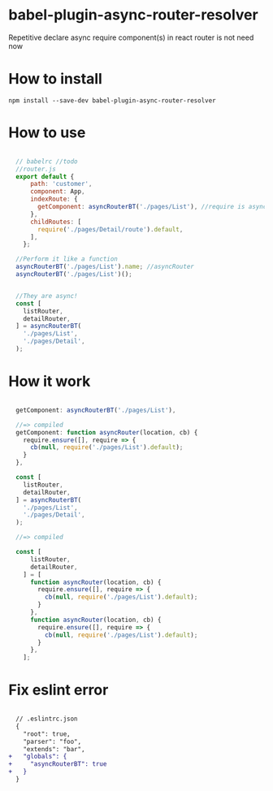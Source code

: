# babel-plugin-async-router-resolver
Repetitive declare async require component(s) in react router is not need now

# How to install
`npm install --save-dev babel-plugin-async-router-resolver`

# How to use
```js

  // babelrc //todo
  //router.js
  export default {
      path: 'customer',
      component: App,
      indexRoute: {
        getComponent: asyncRouterBT('./pages/List'), //require is async!
      },
      childRoutes: [
        require('./pages/Detail/route').default,
      ],
    };

  //Perform it like a function
  asyncRouterBT('./pages/List').name; //asyncRouter
  asyncRouterBT('./pages/List')();


  //They are async!
  const [
    listRouter,
    detailRouter,
  ] = asyncRouterBT(
    './pages/List',
    './pages/Detail',
  );

```

# How it work
```js

  getComponent: asyncRouterBT('./pages/List'),

  //=> compiled
  getComponent: function asyncRouter(location, cb) {
    require.ensure([], require => {
      cb(null, require('./pages/List').default);
    }
  },

  const [
    listRouter,
    detailRouter,
  ] = asyncRouterBT(
    './pages/List',
    './pages/Detail',
  );

  //=> compiled

  const [
      listRouter,
      detailRouter,
    ] = [
      function asyncRouter(location, cb) {
        require.ensure([], require => {
          cb(null, require('./pages/List').default);
        }
      },
      function asyncRouter(location, cb) {
        require.ensure([], require => {
          cb(null, require('./pages/List').default);
        }
      },
    ];

```
# Fix eslint error
```diff

  // .eslintrc.json
  {
    "root": true,
    "parser": "foo",
    "extends": "bar",
+   "globals": {
+     "asyncRouterBT": true
+   }
  }

```

